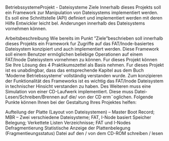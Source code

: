 BetriebssystemeProjekt - Dateisysteme
Ziele
Innerhalb dieses Projekts soll ein Framework zur Manipulation von Dateisystems implementiert werden. Es soll eine Schnittstelle (API) definiert und implementiert werden mit deren Hilfe Entwickler leicht bel. Anderungen innerhalb des Dateisystems vornehmen können.

Arbeitsbeschreibung
Wie bereits im Punkt ”Ziele”beschrieben soll innerhalb dieses Projekts ein Framework fur Zugriffe auf das FAT/Inode-basiertes Dateisystem konzipiert und auch implementiert werden. Diese Framework soll einem Benutzer ermöglichen beliebige Operationen auf einem FAT/Inode Dateisystem vornehmen zu können. Fur dieses Projekt können Sie Ihre Lösung des 4 Praktikumszettel als Basis nehmen. Fur dieses Projekt ist es unabdingbar, dass das entsprechende Kapitel aus dem Buch ’Moderne Betriebssysteme’ vollständig verstanden wurde. Zum konzipieren der Funktionalität des Frameworks ist es wichtig das FAT/Inode Dateisystem in technischer Hinsicht verstanden zu haben. Des Weiteren muss eine Simulation von einer CD-Laufwerk implementiert. Diese muss Datei-Lesen/Schreiben/Brennen auf die/ von der CD erm¨oglichen. Folgende Punkte können Ihnen bei der Gestaltung Ihres Projektes helfen:

Aufteilung der Platte (Layout von Dateisystemen) – Master Boot Record; MBR – Zwei verschiedene Dateisysteme; FAT, I-Node basiert
Speicher Belegung; Verkettete Listen
Verzeichnisse; FAT und I-Nodes
Defragmentierung
Statistische Anzeige der Plattenbelegung (Fragmentieungsstatus)
Datei auf den / von dem CD-ROM schreiben / lesen
